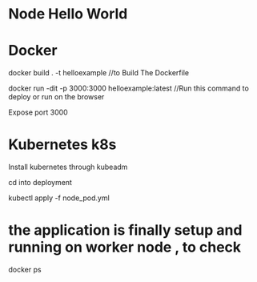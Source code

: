 # Node Hello World

# Docker

docker build . -t helloexample                                    //to Build The Dockerfile

docker run -dit -p 3000:3000 helloexample:latest                  //Run this command to deploy or run on the browser

Expose port 3000

# Kubernetes k8s

Install kubernetes through kubeadm

cd into deployment

kubectl apply -f node_pod.yml

# the application is finally setup and running on worker node , to check 

docker ps



